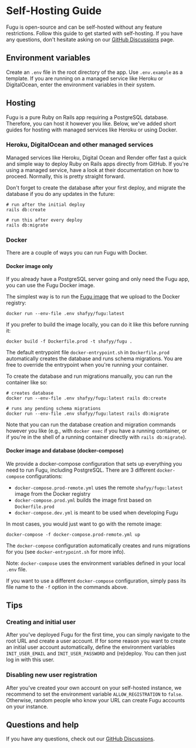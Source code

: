 # Self-Hosting Guide

Fugu is open-source and can be self-hosted without any feature restrictions. Follow this guide to get started with self-hosting. If you have any questions, don't hesitate asking on our [GitHub Discussions](https://github.com/shafy/fugu/discussions) page.

## Environment variables

Create an `.env` file in the root directory of the app. Use `.env.example` as a template. If you are running on a managed service like Heroku or DigitalOcean, enter the environment variables in their system.

## Hosting
Fugu is a pure Ruby on Rails app requiring a PostgreSQL database. Therefore, you can host it however you like. Below, we've added short guides for hosting with managed services like Heroku or using Docker.

### Heroku, DigitalOcean and other managed services
Managed services like Heroku, Digital Ocean and Render offer fast a quick and simple way to deploy Ruby on Rails apps directly from GitHub. If you're using a managed service, have a look at their documentation on how to proceed. Normally, this is pretty straight forward.

Don't forget to create the database after your first deploy, and migrate the database if you do any updates in the future:
```shell
# run after the initial deploy
rails db:create

# run this after every deploy
rails db:migrate
```

### Docker
There are a couple of ways you can run Fugu with Docker.

#### Docker image only
If you already have a PostgreSQL server going and only need the Fugu app, you can use the Fugu Docker image.

The simplest way is to run the [Fugu image](https://hub.docker.com/r/shafyy/fugu) that we upload to the Docker registry:

`docker run --env-file .env shafyy/fugu:latest`

If you prefer to build the image locally, you can do it like this before running it:

`docker build -f Dockerfile.prod -t shafyy/fugu .`

The default entrypoint file `docker-entrypoint.sh` in `Dockerfile.prod` automatically creates the database and runs schema migrations. You are free to override the entrypoint when you're running your container.

To create the database and run migrations manually, you can run the container like so:
```shell
# creates database
docker run --env-file .env shafyy/fugu:latest rails db:create

# runs any pending schema migrations
docker run --env-file .env shafyy/fugu:latest rails db:migrate
```

Note that you can run the database creation and migration commands however you like (e.g., with `docker exec` if you have a running container, or if you're in the shell of a running container directly with `rails db:migrate`).

#### Docker image and database (docker-compose)

We provide a docker-compose configuration that sets up everything you need to run Fugu, including PostgreSQL.
There are 3 different `docker-compose` configurations:

- `docker-compose.prod-remote.yml` uses the remote `shafyy/fugu:latest` image from the Docker registry
- `docker-compose.prod.yml` builds the image first based on `Dockerfile.prod`
- `docker-compose.dev.yml` is meant to be used when developing Fugu

In most cases, you would just want to go with the remote image:

`docker-compose -f docker-compose.prod-remote.yml up`

The `docker-compose` configuration automatically creates and runs migrations for you (see `docker-entrypoint.sh` for more info).

Note: `docker-compose` uses the environment variables defined in your local `.env` file.

If you want to use a different `docker-compose` configuration, simply pass its file name to the `-f` option in the commands above.

## Tips


### Creating and initial user
After you've deployed Fugu for the first time, you can simply navigate to the root URL and create a user account. If for some reason you want to create an initial user account automatically, define the environment variables `INIT_USER_EMAIL` and `INIT_USER_PASSWORD` and (re)deploy. You can then just log in with this user.

### Disabling new user registration
After you've created your own account on your self-hosted instance, we recommend to set the environment variable `ALLOW_REGISTRATION` to `false`. Otherwise, random people who know your URL can create Fugu accounts on your instance.

## Questions and help
If you have any questions, check out our [GitHub Discussions](https://github.com/shafy/fugu/discussions).
